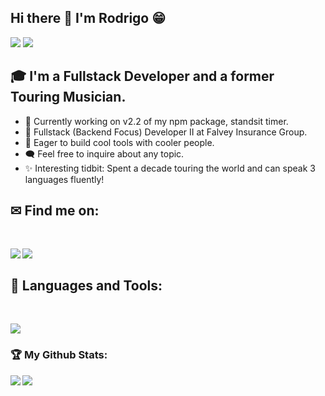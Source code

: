 ## Hi there 👋 I'm Rodrigo 😁 
<div>
<img src="https://visitor-badge.laobi.icu/badge?page_id=rodrigogramitto.rodrigogramitto"/> <span><img src="https://img.shields.io/github/followers/rodrigogramitto?label=Followers&logo=Github"/></span>
</div>

## 🎓 I'm a Fullstack Developer and a former Touring Musician.

- 🚀 Currently working on v2.2 of my npm package, standsit timer.
- 🌿 Fullstack (Backend Focus) Developer II at Falvey Insurance Group.
- 🤝 Eager to build cool tools with cooler people.
- 🗨️ Feel free to inquire about any topic.
- ✨ Interesting tidbit: Spent a decade touring the world and can speak 3 languages fluently!

## ✉ Find me on:
<br />
<p align="left">
 <a href="https://www.linkedin.com/in/gramittorodrigo/" target="_blank" rel="noopener noreferrer"> 
  <img src='https://img.shields.io/badge/LinkedIn-0077B5?style=for-the-badge&logo=linkedin&logoColor=white' align='left' />
 </a>
 <a href="mailto:rgramitto@gmail.com"> 
  <img src='https://img.shields.io/badge/Gmail-D14836?style=for-the-badge&logo=gmail&logoColor=white' align='left' />
 </a>
</p>
<br />

## 🧰 Languages and Tools:
<br />
<p align="left">
  <a href="https://skillicons.dev">
    <img src="https://skillicons.dev/icons?i=js,html,jquery,react,express,jest,vscode,bash,git,aws,mongodb,sql,nextjs,nodejs,postman,python,java" />
  </a>
</p>

<h3>🏆 My Github Stats:</h3>

<div>
<a href="https://github-readme-stats.vercel.app/api?username=rodrigogramitto&hide=stars&theme=tokyonight">
  <img  align="left" src="https://github-readme-stats.vercel.app/api?username=rodrigogramitto&count_private=false&show_icons=true&theme=tokyonight" />
</a>
<a href="[![Rodrigo's GitHub stats](https://github-readme-stats.vercel.app/api?username=rodrigogramitto&hide=stars)](https://github.com/rodrigogramitto&hide=stars/github-readme-stats)">
  <img align="left" src="https://github-readme-stats.vercel.app/api/top-langs/?username=rodrigogramitto&hide=php&theme=tokyonight" />
</a>
</div>





<!--
**rodrigogramitto/rodrigogramitto** is a ✨ _special_ ✨ repository because its `README.md` (this file) appears on your GitHub profile.

Here are some ideas to get you started:

- 🔭 I’m currently working on ...
- 🌱 I’m currently learning ...
- 👯 I’m looking to collaborate on ...
- 🤔 I’m looking for help with ...
- 💬 Ask me about ...
- 📫 How to reach me: ...
- 😄 Pronouns: ...
- ⚡ Fun fact: ...
-->
